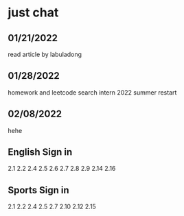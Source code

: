 # just chat
## 01/21/2022
read article by labuladong
## 01/28/2022
homework and leetcode
search intern 2022 summer
restart
## 02/08/2022
hehe
## English Sign in
2.1 2.2 2.4 2.5 2.6 2.7 2.8 2.9 2.14 2.16

## Sports Sign in
2.1 2.2 2.4 2.5 2.7 2.10 2.12 2.15
